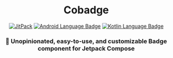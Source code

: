 <h1 align = "center">
    Cobadge
</h1>


<p align = "center">
    <a href="https://jitpack.io/#michaelgrigoryan25/cobadge"><img src="https://jitpack.io/v/michaelgrigoryan25/cobadge.svg" alt="JitPack"></a>
    <a href="#"><img alt="Android Language Badge" src="https://badgen.net/badge/OS/Android?icon=https://raw.githubusercontent.com/androiddevnotes/awesome-jetpack-compose-android-apps/master/assets/android.svg&color=3ddc84"/></a>
    <a href="#"><img alt="Kotlin Language Badge" src="https://badgen.net/badge/language/Kotlin?icon=https://raw.githubusercontent.com/androiddevnotes/awesome-jetpack-compose-android-apps/master/assets/kotlin.svg&color=f18e33"/></a>
</p>


<h3 align = "center">🗻 Unopinionated, easy-to-use, and customizable Badge component for Jetpack Compose</h3>


